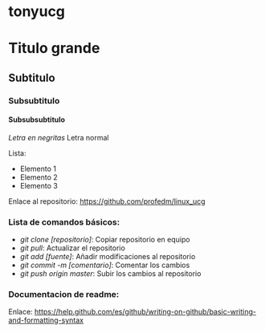 # tonyucg
# Titulo grande
## Subtitulo
### Subsubtitulo
#### Subsubsubtitulo

*Letra en negritas*
Letra normal

Lista: 
* Elemento 1
* Elemento 2
* Elemento 3

Enlace al repositorio: https://github.com/profedm/linux_ucg

### Lista de comandos básicos:

* *git clone [repositorio]*: Copiar repositorio en equipo
* *git pull*: Actualizar el repositorio
* *git add [fuente]*: Añadir modificaciones al repositorio
* *git commit -m [comentario]*: Comentar los cambios
* *git push origin master*: Subir los cambios al repositorio

### Documentacion de readme: 
Enlace: https://help.github.com/es/github/writing-on-github/basic-writing-and-formatting-syntax
